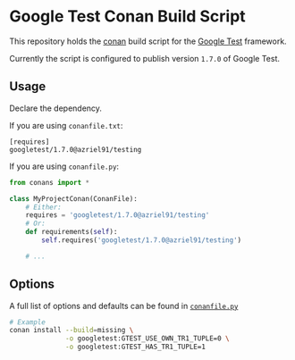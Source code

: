 # Google Test Conan Build Script

This repository holds the [conan](https://www.conan.io/) build script for the [Google Test](https://github.com/google/googletest) framework.

Currently the script is configured to publish version `1.7.0` of Google Test.

## Usage

Declare the dependency.

If you are using `conanfile.txt`:
```
[requires]
googletest/1.7.0@azriel91/testing
```

If you are using `conanfile.py`:

```python
from conans import *

class MyProjectConan(ConanFile):
    # Either:
    requires = 'googletest/1.7.0@azriel91/testing'
    # Or:
    def requirements(self):
        self.requires('googletest/1.7.0@azriel91/testing')

    # ...
```

## Options

A full list of options and defaults can be found in [`conanfile.py`](conanfile.py)

```bash
# Example
conan install --build=missing \
              -o googletest:GTEST_USE_OWN_TR1_TUPLE=0 \
              -o googletest:GTEST_HAS_TR1_TUPLE=1
```

